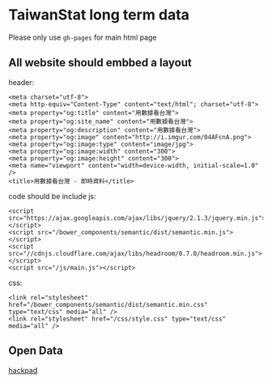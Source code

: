 # TaiwanStat long term data

Please only use `gh-pages` for main html page

## All website should embbed a layout

header: 

```
<meta charset="utf-8">
<meta http-equiv="Content-Type" content="text/html"; charset="utf-8">
<meta property="og:title" content="用數據看台灣">
<meta property="og:site_name" content="用數據看台灣">
<meta property="og:description" content="用數據看台灣">
<meta property="og:image" content="http://i.imgur.com/04AFcnA.png">
<meta property="og:image:type" content="image/jpg">
<meta property="og:image:width" content="300">
<meta property="og:image:height" content="300">
<meta name="viewport" content="width=device-width, initial-scale=1.0" />
<title>用數據看台灣 - 即時資料</title>
```

code should be include js:

```
<script src="https://ajax.googleapis.com/ajax/libs/jquery/2.1.3/jquery.min.js"></script>
<script src="/bower_components/semantic/dist/semantic.min.js"></script>
<script src="//cdnjs.cloudflare.com/ajax/libs/headroom/0.7.0/headroom.min.js"></script>
<script src="/js/main.js"></script>
```

css:

```
<link rel="stylesheet" href="/bower_components/semantic/dist/semantic.min.css" type="text/css" media="all" />
<link rel="stylesheet" href="/css/style.css" type="text/css" media="all" />
```

## Open Data
[hackpad](https://hackpad.com/open-data-NfBKJugHykJ)
